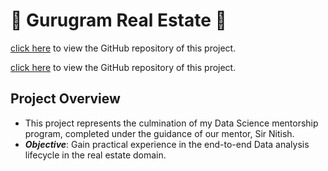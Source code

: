 # 🏡 Gurugram Real Estate 🏡
[click here](https://github.com/gitmangal/Real_state_analysis) to view the GitHub repository of this project.

[click here](https://github.com/gitmangal/Real_state_analysis) to view the GitHub repository of this project.

## Project Overview
* This project represents the culmination of my Data Science mentorship program, completed under the guidance of our mentor, Sir Nitish.
* ***Objective***: Gain practical experience in the end-to-end Data analysis lifecycle in the real estate domain.
